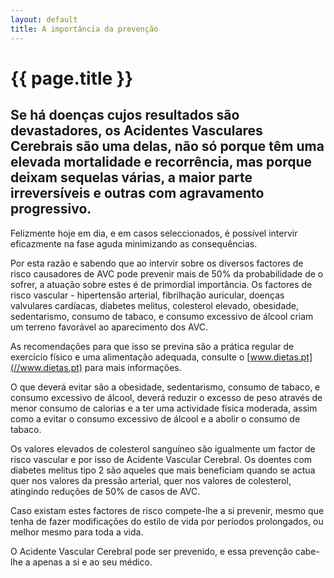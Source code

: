```yaml
---
layout: default
title: A importância da prevenção
---
```


# {{ page.title }}

## Se há doenças cujos resultados são devastadores, os Acidentes Vasculares Cerebrais são uma delas, não só porque têm uma elevada mortalidade e recorrência, mas porque deixam sequelas várias, a maior parte irreversíveis e outras com agravamento progressivo.

Felizmente hoje em dia, e em casos seleccionados, é possível intervir eficazmente na fase aguda minimizando as consequências.

Por esta razão e sabendo que ao intervir sobre os diversos factores de risco causadores de AVC pode prevenir mais de 50% da probabilidade de o sofrer, a atuação sobre estes é de primordial importância. Os factores de risco vascular - hipertensão arterial, fibrilhação auricular, doenças valvulares cardíacas, diabetes melitus, colesterol elevado, obesidade, sedentarismo, consumo de tabaco, e consumo excessivo de álcool criam um terreno favorável ao aparecimento dos AVC.

As recomendações para que isso se previna são a prática regular de exercício físico e uma alimentação adequada, consulte o [www.dietas.pt](//www.dietas.pt) para mais informações.

O que deverá evitar são a obesidade, sedentarismo, consumo de tabaco, e consumo excessivo de álcool, deverá reduzir o excesso de peso através de menor consumo de calorias e a ter uma actividade física moderada, assim como a evitar o consumo excessivo de álcool e a abolir o consumo de tabaco.

Os valores elevados de colesterol sanguíneo são igualmente um factor de risco vascular e por isso de Acidente Vascular Cerebral. Os doentes com diabetes melitus tipo 2 são aqueles que mais beneficiam quando se actua quer nos valores da pressão arterial, quer nos valores de colesterol, atingindo reduções de 50% de casos de AVC.

Caso existam estes factores de risco compete-lhe a si prevenir, mesmo que tenha de fazer modificações do estilo de vida por períodos prolongados, ou melhor mesmo para toda a vida.

O Acidente Vascular Cerebral pode ser prevenido, e essa prevenção cabe-lhe a apenas a si e ao seu médico.